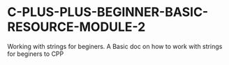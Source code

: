 # C-PLUS-PLUS-BEGINNER-BASIC-RESOURCE-MODULE-2
Working with strings for beginers. A Basic doc on how to work with strings for beginers to CPP
